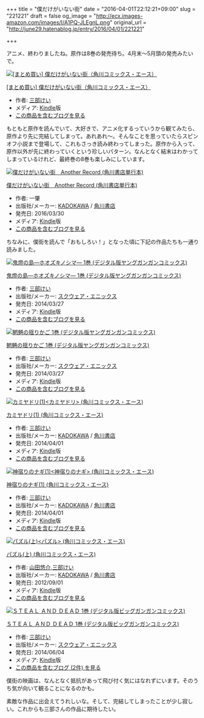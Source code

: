 +++
title = "僕だけがいない街"
date = "2016-04-01T22:12:21+09:00"
slug = "221221"
draft = false
og_image = "http://ecx.images-amazon.com/images/I/A1PQ-JLEgnL.png"
original_url = "http://june29.hatenablog.jp/entry/2016/04/01/221221"

+++

<p>アニメ、終わりましたね。原作は8巻の発売待ち。4月末〜5月頭の発売みたいで。</p>

<p></p>
<div class="hatena-asin-detail">
<a href="http://www.amazon.co.jp/exec/obidos/ASIN/B01A84S06I/cameralady-22/"><img src="http://ecx.images-amazon.com/images/I/A1PQ-JLEgnL._SL160_.png" class="hatena-asin-detail-image" alt="[まとめ買い] 僕だけがいない街（角川コミックス・エース）" title="[まとめ買い] 僕だけがいない街（角川コミックス・エース）"></a><div class="hatena-asin-detail-info">
<p class="hatena-asin-detail-title"><a href="http://www.amazon.co.jp/exec/obidos/ASIN/B01A84S06I/cameralady-22/">[まとめ買い] 僕だけがいない街（角川コミックス・エース）</a></p>
<ul>
<li>
<span class="hatena-asin-detail-label">作者:</span> <a class="keyword" href="http://d.hatena.ne.jp/keyword/%BB%B0%C9%F4%A4%B1%A4%A4">三部けい</a>
</li>
<li>
<span class="hatena-asin-detail-label">メディア:</span> <a class="keyword" href="http://d.hatena.ne.jp/keyword/Kindle">Kindle</a>版</li>
<li><a href="http://d.hatena.ne.jp/asin/B01A84S06I/cameralady-22" target="_blank">この商品を含むブログを見る</a></li>
</ul>
</div>
<div class="hatena-asin-detail-foot"></div>
</div>

<p>もともと原作を読んでいて、大好きで、アニメ化するっていうから観てみたら、原作より先に完結してしまって。あれあれ〜。そんなことを思っていたらスピンオフ小説まで登場して、これもさっき読み終わってしまった。原作から入って、原作以外が先に終わっていくという珍しいパターン。なんとなく結末はわかってしまっているけれど、最終巻の8巻も楽しみにしています。</p>

<p></p>
<div class="hatena-asin-detail">
<a href="http://www.amazon.co.jp/exec/obidos/ASIN/B01DCXXC7O/cameralady-22/"><img src="http://ecx.images-amazon.com/images/I/51OlrwVajEL._SL160_.jpg" class="hatena-asin-detail-image" alt="僕だけがいない街　Another Record (角川書店単行本)" title="僕だけがいない街　Another Record (角川書店単行本)"></a><div class="hatena-asin-detail-info">
<p class="hatena-asin-detail-title"><a href="http://www.amazon.co.jp/exec/obidos/ASIN/B01DCXXC7O/cameralady-22/">僕だけがいない街　Another Record (角川書店単行本)</a></p>
<ul>
<li>
<span class="hatena-asin-detail-label">作者:</span> 一肇</li>
<li>
<span class="hatena-asin-detail-label">出版社/メーカー:</span> <a class="keyword" href="http://d.hatena.ne.jp/keyword/KADOKAWA">KADOKAWA</a> / <a class="keyword" href="http://d.hatena.ne.jp/keyword/%B3%D1%C0%EE%BD%F1%C5%B9">角川書店</a>
</li>
<li>
<span class="hatena-asin-detail-label">発売日:</span> 2016/03/30</li>
<li>
<span class="hatena-asin-detail-label">メディア:</span> <a class="keyword" href="http://d.hatena.ne.jp/keyword/Kindle">Kindle</a>版</li>
<li><a href="http://d.hatena.ne.jp/asin/B01DCXXC7O/cameralady-22" target="_blank">この商品を含むブログを見る</a></li>
</ul>
</div>
<div class="hatena-asin-detail-foot"></div>
</div>

<p>ちなみに、僕街を読んで「おもしろい！」となった頃に下記の作品たちも一通り読みました。</p>

<p></p>
<div class="hatena-asin-detail">
<a href="http://www.amazon.co.jp/exec/obidos/ASIN/B00J4C8GRO/cameralady-22/"><img src="http://ecx.images-amazon.com/images/I/51vl%2BPXWCuL._SL160_.jpg" class="hatena-asin-detail-image" alt="鬼燈の島―ホオズキノシマ― 1巻 (デジタル版ヤングガンガンコミックス)" title="鬼燈の島―ホオズキノシマ― 1巻 (デジタル版ヤングガンガンコミックス)"></a><div class="hatena-asin-detail-info">
<p class="hatena-asin-detail-title"><a href="http://www.amazon.co.jp/exec/obidos/ASIN/B00J4C8GRO/cameralady-22/">鬼燈の島―ホオズキノシマ― 1巻 (デジタル版ヤングガンガンコミックス)</a></p>
<ul>
<li>
<span class="hatena-asin-detail-label">作者:</span> <a class="keyword" href="http://d.hatena.ne.jp/keyword/%BB%B0%C9%F4%A4%B1%A4%A4">三部けい</a>
</li>
<li>
<span class="hatena-asin-detail-label">出版社/メーカー:</span> <a class="keyword" href="http://d.hatena.ne.jp/keyword/%A5%B9%A5%AF%A5%A6%A5%A7%A5%A2%A1%A6%A5%A8%A5%CB%A5%C3%A5%AF%A5%B9">スクウェア・エニックス</a>
</li>
<li>
<span class="hatena-asin-detail-label">発売日:</span> 2014/03/27</li>
<li>
<span class="hatena-asin-detail-label">メディア:</span> <a class="keyword" href="http://d.hatena.ne.jp/keyword/Kindle">Kindle</a>版</li>
<li><a href="http://d.hatena.ne.jp/asin/B00J4C8GRO/cameralady-22" target="_blank">この商品を含むブログを見る</a></li>
</ul>
</div>
<div class="hatena-asin-detail-foot"></div>
</div>

<p></p>
<div class="hatena-asin-detail">
<a href="http://www.amazon.co.jp/exec/obidos/ASIN/B00J4C8GQU/cameralady-22/"><img src="http://ecx.images-amazon.com/images/I/51taauph%2BOL._SL160_.jpg" class="hatena-asin-detail-image" alt="魍魎の揺りかご 1巻 (デジタル版ヤングガンガンコミックス)" title="魍魎の揺りかご 1巻 (デジタル版ヤングガンガンコミックス)"></a><div class="hatena-asin-detail-info">
<p class="hatena-asin-detail-title"><a href="http://www.amazon.co.jp/exec/obidos/ASIN/B00J4C8GQU/cameralady-22/">魍魎の揺りかご 1巻 (デジタル版ヤングガンガンコミックス)</a></p>
<ul>
<li>
<span class="hatena-asin-detail-label">作者:</span> <a class="keyword" href="http://d.hatena.ne.jp/keyword/%BB%B0%C9%F4%A4%B1%A4%A4">三部けい</a>
</li>
<li>
<span class="hatena-asin-detail-label">出版社/メーカー:</span> <a class="keyword" href="http://d.hatena.ne.jp/keyword/%A5%B9%A5%AF%A5%A6%A5%A7%A5%A2%A1%A6%A5%A8%A5%CB%A5%C3%A5%AF%A5%B9">スクウェア・エニックス</a>
</li>
<li>
<span class="hatena-asin-detail-label">発売日:</span> 2014/03/27</li>
<li>
<span class="hatena-asin-detail-label">メディア:</span> <a class="keyword" href="http://d.hatena.ne.jp/keyword/Kindle">Kindle</a>版</li>
<li><a href="http://d.hatena.ne.jp/asin/B00J4C8GQU/cameralady-22" target="_blank">この商品を含むブログを見る</a></li>
</ul>
</div>
<div class="hatena-asin-detail-foot"></div>
</div>

<p></p>
<div class="hatena-asin-detail">
<a href="http://www.amazon.co.jp/exec/obidos/ASIN/B00JB3CX98/cameralady-22/"><img src="http://ecx.images-amazon.com/images/I/51sQm1VKXxL._SL160_.jpg" class="hatena-asin-detail-image" alt="カミヤドリ(1)&lt;カミヤドリ&gt; (角川コミックス・エース)" title="カミヤドリ(1)&lt;カミヤドリ&gt; (角川コミックス・エース)"></a><div class="hatena-asin-detail-info">
<p class="hatena-asin-detail-title"><a href="http://www.amazon.co.jp/exec/obidos/ASIN/B00JB3CX98/cameralady-22/">カミヤドリ(1) (角川コミックス・エース)</a></p>
<ul>
<li>
<span class="hatena-asin-detail-label">作者:</span> <a class="keyword" href="http://d.hatena.ne.jp/keyword/%BB%B0%C9%F4%A4%B1%A4%A4">三部けい</a>
</li>
<li>
<span class="hatena-asin-detail-label">出版社/メーカー:</span> <a class="keyword" href="http://d.hatena.ne.jp/keyword/KADOKAWA">KADOKAWA</a> / <a class="keyword" href="http://d.hatena.ne.jp/keyword/%B3%D1%C0%EE%BD%F1%C5%B9">角川書店</a>
</li>
<li>
<span class="hatena-asin-detail-label">発売日:</span> 2014/04/01</li>
<li>
<span class="hatena-asin-detail-label">メディア:</span> <a class="keyword" href="http://d.hatena.ne.jp/keyword/Kindle">Kindle</a>版</li>
<li><a href="http://d.hatena.ne.jp/asin/B00JB3CX98/cameralady-22" target="_blank">この商品を含むブログを見る</a></li>
</ul>
</div>
<div class="hatena-asin-detail-foot"></div>
</div>

<p></p>
<div class="hatena-asin-detail">
<a href="http://www.amazon.co.jp/exec/obidos/ASIN/B00JB3D18U/cameralady-22/"><img src="http://ecx.images-amazon.com/images/I/51YHi1%2BpzyL._SL160_.jpg" class="hatena-asin-detail-image" alt="神宿りのナギ(1)&lt;神宿りのナギ&gt; (角川コミックス・エース)" title="神宿りのナギ(1)&lt;神宿りのナギ&gt; (角川コミックス・エース)"></a><div class="hatena-asin-detail-info">
<p class="hatena-asin-detail-title"><a href="http://www.amazon.co.jp/exec/obidos/ASIN/B00JB3D18U/cameralady-22/">神宿りのナギ(1) (角川コミックス・エース)</a></p>
<ul>
<li>
<span class="hatena-asin-detail-label">作者:</span> <a class="keyword" href="http://d.hatena.ne.jp/keyword/%BB%B0%C9%F4%A4%B1%A4%A4">三部けい</a>
</li>
<li>
<span class="hatena-asin-detail-label">出版社/メーカー:</span> <a class="keyword" href="http://d.hatena.ne.jp/keyword/KADOKAWA">KADOKAWA</a> / <a class="keyword" href="http://d.hatena.ne.jp/keyword/%B3%D1%C0%EE%BD%F1%C5%B9">角川書店</a>
</li>
<li>
<span class="hatena-asin-detail-label">発売日:</span> 2014/04/01</li>
<li>
<span class="hatena-asin-detail-label">メディア:</span> <a class="keyword" href="http://d.hatena.ne.jp/keyword/Kindle">Kindle</a>版</li>
<li><a href="http://d.hatena.ne.jp/asin/B00JB3D18U/cameralady-22" target="_blank">この商品を含むブログを見る</a></li>
</ul>
</div>
<div class="hatena-asin-detail-foot"></div>
</div>

<p></p>
<div class="hatena-asin-detail">
<a href="http://www.amazon.co.jp/exec/obidos/ASIN/B0096I6OMA/cameralady-22/"><img src="http://ecx.images-amazon.com/images/I/5180ox7qFgL._SL160_.jpg" class="hatena-asin-detail-image" alt="パズル(上)&lt;パズル&gt; (角川コミックス・エース)" title="パズル(上)&lt;パズル&gt; (角川コミックス・エース)"></a><div class="hatena-asin-detail-info">
<p class="hatena-asin-detail-title"><a href="http://www.amazon.co.jp/exec/obidos/ASIN/B0096I6OMA/cameralady-22/">パズル(上) (角川コミックス・エース)</a></p>
<ul>
<li>
<span class="hatena-asin-detail-label">作者:</span> <a class="keyword" href="http://d.hatena.ne.jp/keyword/%BB%B3%C5%C4%CD%AA%B2%F0">山田悠介</a>,<a class="keyword" href="http://d.hatena.ne.jp/keyword/%BB%B0%C9%F4%A4%B1%A4%A4">三部けい</a>
</li>
<li>
<span class="hatena-asin-detail-label">出版社/メーカー:</span> <a class="keyword" href="http://d.hatena.ne.jp/keyword/KADOKAWA">KADOKAWA</a> / <a class="keyword" href="http://d.hatena.ne.jp/keyword/%B3%D1%C0%EE%BD%F1%C5%B9">角川書店</a>
</li>
<li>
<span class="hatena-asin-detail-label">発売日:</span> 2012/09/01</li>
<li>
<span class="hatena-asin-detail-label">メディア:</span> <a class="keyword" href="http://d.hatena.ne.jp/keyword/Kindle">Kindle</a>版</li>
<li><a href="http://d.hatena.ne.jp/asin/B0096I6OMA/cameralady-22" target="_blank">この商品を含むブログを見る</a></li>
</ul>
</div>
<div class="hatena-asin-detail-foot"></div>
</div>

<p></p>
<div class="hatena-asin-detail">
<a href="http://www.amazon.co.jp/exec/obidos/ASIN/B00KM06A98/cameralady-22/"><img src="http://ecx.images-amazon.com/images/I/511Pst%2BJ0NL._SL160_.jpg" class="hatena-asin-detail-image" alt="ＳＴＥＡＬ ＡＮＤ ＤＥＡＤ 1巻 (デジタル版ビッグガンガンコミックス)" title="ＳＴＥＡＬ ＡＮＤ ＤＥＡＤ 1巻 (デジタル版ビッグガンガンコミックス)"></a><div class="hatena-asin-detail-info">
<p class="hatena-asin-detail-title"><a href="http://www.amazon.co.jp/exec/obidos/ASIN/B00KM06A98/cameralady-22/">ＳＴＥＡＬ ＡＮＤ ＤＥＡＤ 1巻 (デジタル版ビッグガンガンコミックス)</a></p>
<ul>
<li>
<span class="hatena-asin-detail-label">作者:</span> <a class="keyword" href="http://d.hatena.ne.jp/keyword/%BB%B0%C9%F4%A4%B1%A4%A4">三部けい</a>
</li>
<li>
<span class="hatena-asin-detail-label">出版社/メーカー:</span> <a class="keyword" href="http://d.hatena.ne.jp/keyword/%A5%B9%A5%AF%A5%A6%A5%A7%A5%A2%A1%A6%A5%A8%A5%CB%A5%C3%A5%AF%A5%B9">スクウェア・エニックス</a>
</li>
<li>
<span class="hatena-asin-detail-label">発売日:</span> 2014/06/04</li>
<li>
<span class="hatena-asin-detail-label">メディア:</span> <a class="keyword" href="http://d.hatena.ne.jp/keyword/Kindle">Kindle</a>版</li>
<li><a href="http://d.hatena.ne.jp/asin/B00KM06A98/cameralady-22" target="_blank">この商品を含むブログ (2件) を見る</a></li>
</ul>
</div>
<div class="hatena-asin-detail-foot"></div>
</div>

<p>僕街の映画は、なんとなく抵抗があって飛び付く気にはなれずにいます。そのうち気が向いて観ることになるのかも。</p>

<p>素敵な作品に出会えてうれしいな。そして、完結してしまったことが少し寂しい。これからも三部さんの作品に期待したい。</p>
